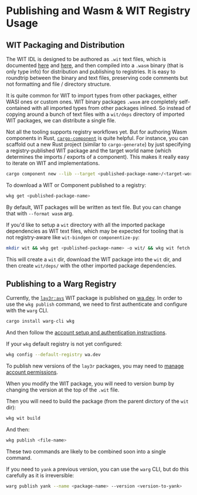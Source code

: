 # Publishing and Wasm & WIT Registry Usage

## WIT Packaging and Distribution

The WIT IDL is designed to be authored as `.wit` text files,
which is documented
[here](https://github.com/WebAssembly/component-model/blob/main/design/mvp/WIT.md)
and [here](https://component-model.bytecodealliance.org/design/wit.html),
and then compiled into a `.wasm` binary (that is only type info) for distribution
and publishing to registries. It is easy to roundtrip between the binary and text files,
preserving code comments but not formatting and file / directory structure.

It is quite common for WIT to import types from other packages, either WASI ones or custom ones.
WIT binary packages `.wasm` are completely self-contained with all imported types from other packages
inlined. So instead of copying around a bunch of text files with a `wit/deps` directory of imported WIT packages,
we can distribute a single file.

Not all the tooling supports registry workflows yet. But for authoring Wasm components in Rust,
[`cargo-component`](https://crates.io/crates/cargo-component) is quite helpful. 
For instance, you can scaffold out a new Rust project (similar to `cargo-generate`)
by just specifying a registry-published WIT package and the target world name (which determines the
imports / exports of a component). This makes it really easy to iterate on WIT and implementations.

```bash
cargo component new --lib --target <published-package-name>/<target-world-name> <new-project-dir>`
```

To download a WIT or Component published to a registry:
```bash
wkg get <published-package-name>
```

By default, WIT packages will be written as text file. But you can change that with `--format wasm` arg.

If you'd like to setup a `wit` directory with all the imported package dependencies as WIT text files, which
may be expected for tooling that is not registry-aware like `wit-bindgen` or `componentize-py`:

```bash
mkdir wit && wkg get <published-package-name> -o wit/ && wkg wit fetch
```

This will create a `wit` dir, download the WIT package into the `wit` dir, and then create `wit/deps/` with
the other imported package dependencies.


## Publishing to a Warg Registry

Currently, the [`lay3r:avs`](https://wa.dev/lay3r:avs) WIT package is published on [wa.dev](https://wa.dev).
In order to use the `wkg publish` command, we need to first authenticate and configure with the `warg` CLI.

```bash
cargo install warg-cli wkg
```

And then follow the [account setup and authentication instructions](https://wa.dev/account/credentials/new).

If your `wkg` default registry is not yet configured:

```bash
wkg config --default-registry wa.dev
```

To publish new versions of the `lay3r` packages, you may need to [manage account permissions](https://wa.dev/config/lay3r).

When you modify the WIT package, you will need to version bump by changing the version at the top of the `.wit` file.

Then you will need to build the package (from the parent dirctory of the `wit` dir):
```bash
wkg wit build
```

And then:
```bash
wkg publish <file-name>
```

These two commands are likely to be combined soon into a single command.

If you need to `yank` a previous version, you can use the `warg` CLI, but do this carefully as it is irreversible:

```bash
warg publish yank --name <package-name> --version <version-to-yank>
```

